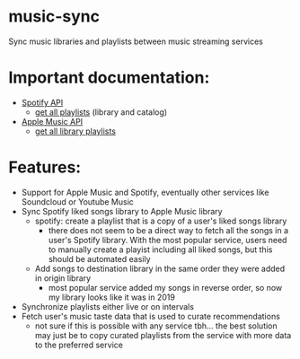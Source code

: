 # music-sync
Sync music libraries and playlists between music streaming services

# Important documentation:

* [Spotify API](https://developer.spotify.com/documentation/web-api)
  * [get all playlists](https://developer.spotify.com/documentation/web-api/reference/get-a-list-of-current-users-playlists) (library and catalog)
* [Apple Music API](https://developer.apple.com/documentation/applemusicapi)
  * [get all library playlists](https://developer.apple.com/documentation/applemusicapi/get_all_library_playlists)


# Features:
* Support for Apple Music and Spotify, eventually other services like Soundcloud or Youtube Music
* Sync Spotify liked songs library to Apple Music library
  * spotify: create a playlist that is a copy of a user's liked songs library
    * there does not seem to be a direct way to fetch all the songs in a user's Spotify library. With the most popular service, users need to manually create a playist including all liked songs, but this should be automated easily
  * Add songs to destination library in the same order they were added in origin library
    * most popular service added my songs in reverse order, so now my library looks like it was in 2019
* Synchronize playlists either live or on intervals
* Fetch user's music taste data that is used to curate recommendations
  * not sure if this is possible with any service tbh... the best solution may just be to copy curated playlists from the service with more data to the preferred service
